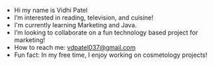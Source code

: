 - Hi my name is Vidhi Patel
- I’m interested in reading, television, and cuisine!
- I'm currently learning Marketing and Java.
- I’m looking to collaborate on a fun technology based project for marketing!
- How to reach me: vdpatel037@gmail.com
- Fun fact: In my free time, I enjoy working on cosmetology projects!

<!---
vdpatel037/vdpatel037 is a ✨ special ✨ repository because its `README.md` (this file) appears on your GitHub profile.
You can click the Preview link to take a look at your changes.
--->
